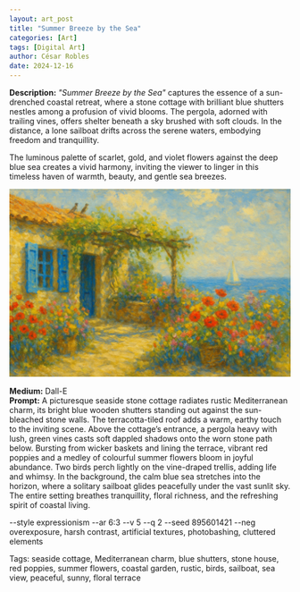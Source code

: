 ```yaml
---
layout: art_post
title: "Summer Breeze by the Sea"
categories: [Art]
tags: [Digital Art]
author: César Robles
date: 2024-12-16
---
```

**Description:** *"Summer Breeze by the Sea"* captures the essence of a sun-drenched coastal retreat, where a stone cottage with brilliant blue shutters nestles among a profusion of vivid blooms. The pergola, adorned with trailing vines, offers shelter beneath a sky brushed with soft clouds. In the distance, a lone sailboat drifts across the serene waters, embodying freedom and tranquillity.

The luminous palette of scarlet, gold, and violet flowers against the deep blue sea creates a vivid harmony, inviting the viewer to linger in this timeless haven of warmth, beauty, and gentle sea breezes.

![Summer Breeze by the Sea](/imag/digital_art/summer_breeze_by_the_sea.jpg)

**Medium:** Dall-E\
**Prompt:** A picturesque seaside stone cottage radiates rustic Mediterranean charm, its bright blue wooden shutters standing out against the sun-bleached stone walls. The terracotta-tiled roof adds a warm, earthy touch to the inviting scene. Above the cottage’s entrance, a pergola heavy with lush, green vines casts soft dappled shadows onto the worn stone path below. Bursting from wicker baskets and lining the terrace, vibrant red poppies and a medley of colourful summer flowers bloom in joyful abundance. Two birds perch lightly on the vine-draped trellis, adding life and whimsy. In the background, the calm blue sea stretches into the horizon, where a solitary sailboat glides peacefully under the vast sunlit sky. The entire setting breathes tranquillity, floral richness, and the refreshing spirit of coastal living.

--style expressionism --ar 6:3 --v 5 --q 2 --seed 895601421 --neg overexposure, harsh contrast, artificial textures, photobashing, cluttered elements

Tags: seaside cottage, Mediterranean charm, blue shutters, stone house, red poppies, summer flowers, coastal garden, rustic, birds, sailboat, sea view, peaceful, sunny, floral terrace